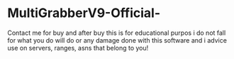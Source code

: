 # MultiGrabberV9-Official-
Contact me for buy and after buy this is for educational purpos i do not fall for what you do will do or any damage done with this software and i advice use on servers, ranges, asns that belong to you!
